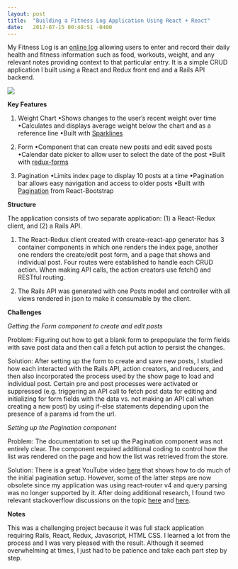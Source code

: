 ```yaml
---
layout: post
title:  "Building a Fitness Log Application Using React + React"
date:   2017-07-15 00:48:51 -0400
---
```



My Fitness Log is an [online log](https://github.com/bentonwong/react-redux-rails-api-fitness-log) allowing users to enter and record their daily health and fitness information such as food, workouts, weight, and any relevant notes providing context to that particular entry.  It is a simple CRUD application I built using a React and Redux front end and a Rails API backend.

![](http://i.imgur.com/DyauRy1.png)

**Key Features**

1. Weight Chart
•Shows changes to the user’s recent weight over time
•Calculates and displays average weight below the chart and as a reference line
•Built with [Sparklines](https://github.com/borisyankov/react-sparklines)

2. Form
•Component that can create new posts and edit saved posts
•Calendar date picker to allow user to select the date of the post
•Built with [redux-forms](http://redux-form.com/7.0.0/)

3. Pagination
•Limits index page to display 10 posts at a time
•Pagination bar allows easy navigation and access to older posts
•Built with [Pagination](https://react-bootstrap.github.io/components.html#pagination) from React-Bootstrap

**Structure**

The application consists of two separate application: (1) a React-Redux client, and (2) a Rails API.

1. The React-Redux client created with create-react-app generator has 3 container components in which one renders the index page, another one renders the create/edit post form, and a page that shows and individual post.  Four routes were established to handle each CRUD action.  When making API calls, the action creators use fetch() and  RESTful routing.

2. The Rails API was generated with one Posts model and controller with all views rendered in json to make it consumable by the client.

**Challenges**

*Getting the Form component to create and edit posts*

Problem: Figuring out how to get a blank form to prepopulate the form fields with save post data and then call a fetch put action to persist the changes.

Solution: After setting up the form to create and save new posts, I studied how each interacted with the Rails API, action creators, and reducers, and then also incorporated the process used by the show page to load and individual post.   Certain pre and post processes were activated or suppressed (e.g. triggering an API call to fetch post data for editing and initializing for form fields with the data vs. not making an API call when creating a new post) by using if-else statements depending upon the presence of a params id from the url.

*Setting up the Pagination component*

Problem: The documentation to set up the Pagination component was not entirely clear.  The component required additional coding to control how the list was rendered on the page and how the list was retrieved from the store.

Solution: There is a great YouTube video [here](https://www.youtube.com/watch?v=2qxNVzmiR8Y&t=415s) that shows how to do much of the initial pagination setup. However, some of the latter steps are now obsolete since my application was using react-router v4 and query parsing was no longer supported by it.  After doing additional research, I found two relevant stackoverflow discussions on the topic [here](https://stackoverflow.com/questions/44676551/this-props-dispatch-is-not-a-function-in-react-js-component-file) and [here](https://stackoverflow.com/questions/44673079/cannot-read-property-query-of-null-in-react-js).

**Notes**

This was a challenging project because it was full stack application requiring Rails, React, Redux, Javascript, HTML CSS.  I learned a lot from the process and I was very pleased with the result.  Although it seemed overwhelming at times, I just had to be patience and take each part step by step.
